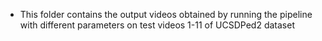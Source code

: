 * This folder contains the output videos obtained by running the pipeline with different parameters on test videos 1-11 of UCSDPed2 dataset

